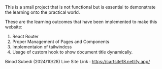 This is a small project that is not functional but is essential to demonstrate the learning onto the practical world.

These are the learning outcomes that have been implemented to make this website:

1.  React Router
2.  Proper Management of Pages and Components
3.  Implementaion of tailwindcss
4.  Usage of custom hook to show document title dynamically.

Binod Subedi (2024/10/28)
Live Site Link : https://cartsite18.netlify.app/
